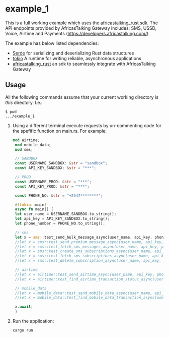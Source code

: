 # example_1

This is a full working example which uses the [africastalking_rust sdk](https://github.com/lastemp/africastalking_rust).
The API endpoints provided by AfricasTalking Gateway includes; SMS, USSD, Voice, Airtime and Payments (https://developers.africastalking.com/). 

The example has below listed dependencies:
- [Serde](https://github.com/serde-rs/serde) for serializing and deserializing Rust data structures
- [tokio](https://github.com/tokio-rs/tokio) A runtime for writing reliable, asynchronous applications
- [africastalking_rust](https://github.com/lastemp/africastalking_rust) an sdk to seamlessly integrate with AfricasTalking Gateway

## Usage

All the following commands assume that your current working directory is _this_ directory. I.e.:

```console
$ pwd
.../example_1
```

1. Using a different terminal execute requests by un-commenting code for the spefific function on main.rs. For example:

   ```rust
   mod airtime;
	mod mobile_data;
	mod sms;

	// SANDBOX
	const USERNAME_SANDBOX: &str = "sandbox";
	const API_KEY_SANDBOX: &str = "***";

	// PROD
	const USERNAME_PROD: &str = "***";
	const API_KEY_PROD: &str = "***";

	const PHONE_NO: &str = "+2547********";

	#[tokio::main]
	async fn main() {
	let user_name = USERNAME_SANDBOX.to_string();
	let api_key = API_KEY_SANDBOX.to_string();
	let phone_number = PHONE_NO.to_string();

	// sms
	let x = sms::test_send_bulk_message_async(user_name, api_key, phone_number);
	//let x = sms::test_send_premium_message_async(user_name, api_key, phone_number);
	//let x = sms::test_fetch_sms_messages_async(user_name, api_key, phone_number);
	//let x = sms::test_create_sms_subscriptions_async(user_name, api_key, phone_number);
	//let x = sms::test_fetch_sms_subscriptions_async(user_name, api_key, phone_number);
	//let x = sms::test_delete_subscription_async(user_name, api_key, phone_number);

	// airtime
	//let x = airtime::test_send_airtime_async(user_name, api_key, phone_number);
	//let x = airtime::test_find_airtime_transaction_status_async(user_name, api_key, phone_number);

	// mobile_data
	//let x = mobile_data::test_send_mobile_data_async(user_name, api_key, phone_number);
	//let x = mobile_data::test_find_mobile_data_transaction_async(user_name, api_key, phone_number);

	x.await;
	}
   ```

1. Run the application:

   ```sh
   cargo run
   ```
